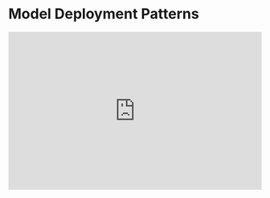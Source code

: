 <h1>Model Deployment Patterns</h1>
<iframe width="100%" height="315" src="https://www.youtube.com/embed/HoY5XzHEmoU?list=PL3N9eeOlCrP5PlN1jwOB3jVZE6nYTVswk" title="YouTube video player" frameborder="0" allow="accelerometer; autoplay; clipboard-write; encrypted-media; gyroscope; picture-in-picture" allowfullscreen></iframe>